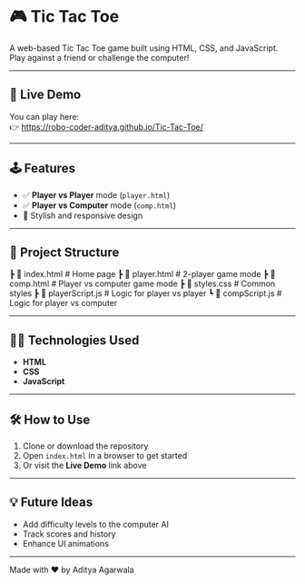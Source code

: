 # 🎮 Tic Tac Toe

A web-based Tic Tac Toe game built using HTML, CSS, and JavaScript.  
Play against a friend or challenge the computer!

---

## 🚀 Live Demo

You can play here:  
👉 https://robo-coder-aditya.github.io/Tic-Tac-Toe/

---

## 🕹️ Features

- ✅ **Player vs Player** mode (`player.html`)
- ✅ **Player vs Computer** mode (`comp.html`)
- 🎨 Stylish and responsive design

---

## 📁 Project Structure
┣ 📄 index.html # Home page
┣ 📄 player.html # 2-player game mode
┣ 📄 comp.html # Player vs computer game mode
┣ 📄 styles.css # Common styles
┣ 📄 playerScript.js # Logic for player vs player
┗ 📄 compScript.js # Logic for player vs computer

---

## 🧑‍💻 Technologies Used

- **HTML**
- **CSS**
- **JavaScript**

---

## 🛠️ How to Use

1. Clone or download the repository
2. Open `index.html` in a browser to get started
3. Or visit the **Live Demo** link above

---

## 💡 Future Ideas

- Add difficulty levels to the computer AI
- Track scores and history
- Enhance UI animations

---

Made with ❤️ by Aditya Agarwala


